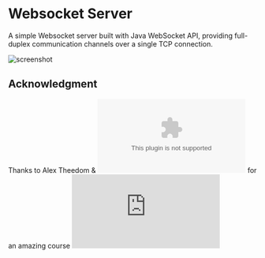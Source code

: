 # Websocket Server

A simple Websocket server built with Java WebSocket API, providing full-duplex communication channels over a single TCP connection.

![screenshot](https://user-images.githubusercontent.com/8668661/32417235-9eb7f80e-c256-11e7-9689-13ccf3d729c2.png)

## Acknowledgment

Thanks to Alex Theedom & ![screenshot](lynda.com) for an amazing course ![WebSocket Programming with Java EE](https://www.lynda.com/Java-tutorials/WebSocket-Programming-Java-EE/574694-2.html)
